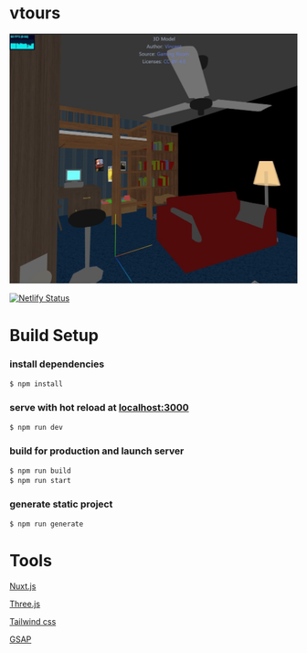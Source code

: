 # vtours

[![Game Room](https://raw.githubusercontent.com/SOKHUONG/VTour/master/static/img/gameroom.jpg)](https://usk-virtual-tour.netlify.app/)

[![Netlify Status](https://api.netlify.com/api/v1/badges/299761b8-d51d-4646-84be-ae62bfe0b636/deploy-status)](https://app.netlify.com/sites/usk-virtual-tour/deploys)

# Build Setup

### install dependencies
```bash
$ npm install
```

### serve with hot reload at [localhost:3000](http://localhost:3000/)
```bash
$ npm run dev
```
### build for production and launch server
```bash
$ npm run build
$ npm run start
```
### generate static project
```bash
$ npm run generate
```

# Tools

[Nuxt.js](https://nuxtjs.org)

[Three.js](https://threejs.org)

[Tailwind css](https://tailwindcss.com/)

[GSAP](https://greensock.com/gsap/)
